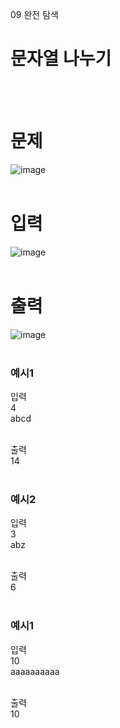 09 완전 탐색
# 문자열 나누기
<br>
<br>

# 문제 
![image](https://github.com/user-attachments/assets/a30495d7-9f56-4363-8050-cc4158dbb622)  
<br>

# 입력
![image](https://github.com/user-attachments/assets/71d8aad3-fd60-45e8-9dec-f12a524f146d)  
<br>

# 출력
![image](https://github.com/user-attachments/assets/f7897139-3a7f-4107-8bf4-009803bfda0e)  
<br>

### 예시1
입력  
4  
abcd  
<br>

출력  
14  
<br>

### 예시2
입력  
3  
abz   
<br>

출력  
6  
<br>

### 예시1
입력  
10  
aaaaaaaaaa   
<br>

출력  
10  
<br>
